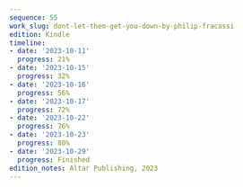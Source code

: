 ```yaml
---
sequence: 55
work_slug: dont-let-them-get-you-down-by-philip-fracassi
edition: Kindle
timeline:
- date: '2023-10-11'
  progress: 21%
- date: '2023-10-15'
  progress: 32%
- date: '2023-10-16'
  progress: 56%
- date: '2023-10-17'
  progress: 72%
- date: '2023-10-22'
  progress: 76%
- date: '2023-10-23'
  progress: 80%
- date: '2023-10-29'
  progress: Finished
edition_notes: Altar Publishing, 2023
---
```


